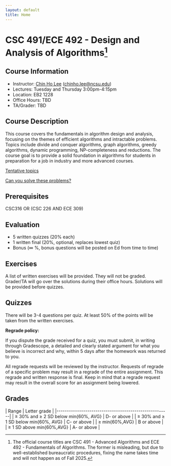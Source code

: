 ```yaml
---
layout: default
title: Home
---
```


<script>
window.MathJax = {
  tex: {
    inlineMath: [['$', '$'], ['\\(', '\\)']],
    displayMath: [['$$', '$$'], ['\\[', '\\]']]
  }
};
</script>
<script type="text/javascript" async
  src="https://cdn.jsdelivr.net/npm/mathjax@3/es5/tex-mml-chtml.js">
</script>


# CSC 491/ECE 492 - Design and Analysis of Algorithms[^1]

## Course Information

- Instructor: [Chin Ho Lee](https://chinholee.github.io/) (chinho.lee@ncsu.edu)
- Lectures: Tuesday and Thursday 3:00pm-4:15pm
- Location: EB2 1228
- Office Hours:  TBD
- TA/Grader: TBD

## Course Description

This course covers the fundamentals in algorithm design and analysis, focusing on the themes of efficient algorithms and intractable problems.  Topics include divide and conquer algorithms, graph algorithms, greedy algorithms, dynamic programming, NP-completeness and reductions.  The course goal is to provide a solid foundation in algorithms for students in preparation for a job in industry and more advanced courses.


[Tentative topics](https://docs.google.com/spreadsheets/d/1X6hj10Pu_uYqfe0C2fZF-kVA_2OSmwFpOe8ZguE8SFE/edit?usp=sharing)

[Can you solve these problems?](examples.md)

## Prerequisites

CSC316 OR (CSC 226 AND ECE 309)

## Evaluation

- 5 written quizzes (20% each)
- 1 written final (20%, optional, replaces lowest quiz)
- Bonus (∞ %, bonus questions will be posted on Ed from time to time)

## Exercises

A list of written exercises will be provided.  They will not be graded.  Grader/TA will go over the solutions during their office hours.  Solutions will be provided before quizzes.

## Quizzes

There will be 3-4 questions per quiz.  At least 50% of the points will be taken from the written exercises.

**Regrade policy:**

If you dispute the grade received for a quiz, you must submit, in writing through Gradescope, a detailed and clearly stated argument for what you believe is incorrect and why, within 5 days after the homework was returned to you.

All regrade requests will be reviewed by the instructor.  Requests of regrade of a specific problem may result in a regrade of the entire assignment. This regrade and written response is final. Keep in mind that a regrade request may result in the overall score for an assignment being lowered.

## Grades

| Range                                  | Letter grade |
|-------------------------------------------------------|
| ≥ 30% and ≥ 2 SD below min{60%, AVG}   | D- or above  |
| ≥ 30% and ≥ 1 SD below min{60%, AVG}   | C- or above  |
| ≥ min{60%,AVG}                         | B  or above  |
| ≥ 1 SD above min{60%,AVG}              | A- or above  |

[^1]: The official course titles are CSC 491 - Advanced Algorithms and ECE 492 - Fundamentals of Algorithms.  The former is misleading, but due to well-established bureaucratic procedures, fixing the name takes time and will not happen as of Fall 2025.
